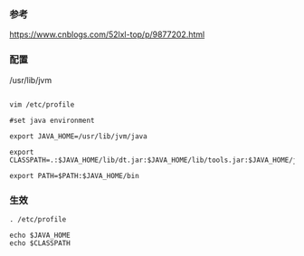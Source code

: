 

### 参考
https://www.cnblogs.com/52lxl-top/p/9877202.html


### 配置
/usr/lib/jvm

```

vim /etc/profile

#set java environment  

export JAVA_HOME=/usr/lib/jvm/java

export CLASSPATH=.:$JAVA_HOME/lib/dt.jar:$JAVA_HOME/lib/tools.jar:$JAVA_HOME/jre/lib/rt.jar

export PATH=$PATH:$JAVA_HOME/bin

```

### 生效
```
. /etc/profile

echo $JAVA_HOME  
echo $CLASSPATH

```
